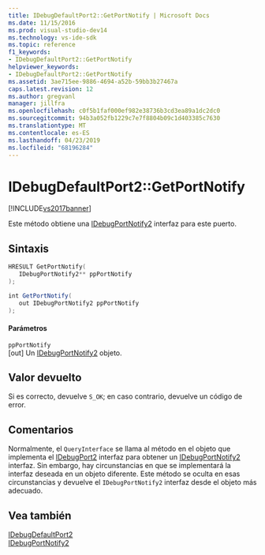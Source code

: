 ```yaml
---
title: IDebugDefaultPort2::GetPortNotify | Microsoft Docs
ms.date: 11/15/2016
ms.prod: visual-studio-dev14
ms.technology: vs-ide-sdk
ms.topic: reference
f1_keywords:
- IDebugDefaultPort2::GetPortNotify
helpviewer_keywords:
- IDebugDefaultPort2::GetPortNotify
ms.assetid: 3ae715ee-9886-4694-a52b-59bb3b27467a
caps.latest.revision: 12
ms.author: gregvanl
manager: jillfra
ms.openlocfilehash: c0f5b1faf000ef982e38736b3cd3ea89a1dc2dc0
ms.sourcegitcommit: 94b3a052fb1229c7e7f8804b09c1d403385c7630
ms.translationtype: MT
ms.contentlocale: es-ES
ms.lasthandoff: 04/23/2019
ms.locfileid: "68196284"
---
```

# <a name="idebugdefaultport2getportnotify"></a>IDebugDefaultPort2::GetPortNotify
[!INCLUDE[vs2017banner](../../../includes/vs2017banner.md)]

Este método obtiene una [IDebugPortNotify2](../../../extensibility/debugger/reference/idebugportnotify2.md) interfaz para este puerto.  
  
## <a name="syntax"></a>Sintaxis  
  
```cpp  
HRESULT GetPortNotify(  
   IDebugPortNotify2** ppPortNotify  
);  
```  
  
```csharp  
int GetPortNotify(  
   out IDebugPortNotify2 ppPortNotify  
);  
```  
  
#### <a name="parameters"></a>Parámetros  
 `ppPortNotify`  
 [out] Un [IDebugPortNotify2](../../../extensibility/debugger/reference/idebugportnotify2.md) objeto.  
  
## <a name="return-value"></a>Valor devuelto  
 Si es correcto, devuelve `S_OK`; en caso contrario, devuelve un código de error.  
  
## <a name="remarks"></a>Comentarios  
 Normalmente, el `QueryInterface` se llama al método en el objeto que implementa el [IDebugPort2](../../../extensibility/debugger/reference/idebugport2.md) interfaz para obtener un [IDebugPortNotify2](../../../extensibility/debugger/reference/idebugportnotify2.md) interfaz. Sin embargo, hay circunstancias en que se implementará la interfaz deseada en un objeto diferente. Este método se oculta en esas circunstancias y devuelve el `IDebugPortNotify2` interfaz desde el objeto más adecuado.  
  
## <a name="see-also"></a>Vea también  
 [IDebugDefaultPort2](../../../extensibility/debugger/reference/idebugdefaultport2.md)   
 [IDebugPortNotify2](../../../extensibility/debugger/reference/idebugportnotify2.md)
